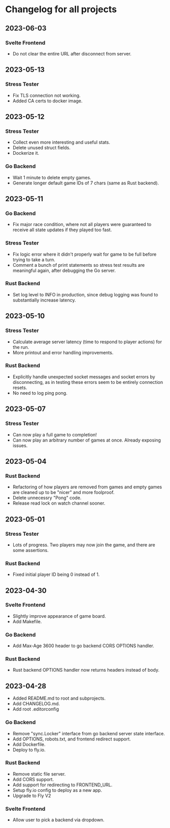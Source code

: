 # Changelog for all projects

## 2023-06-03
### Svelte Frontend
* Do not clear the entire URL after disconnect from server.

## 2023-05-13
### Stress Tester
* Fix TLS connection not working.
* Added CA certs to docker image.

## 2023-05-12
### Stress Tester
* Collect even more interesting and useful stats.
* Delete unused struct fields.
* Dockerize it.

### Go Backend
* Wait 1 minute to delete empty games.
* Generate longer default game IDs of 7 chars (same as Rust backend).

## 2023-05-11
### Go Backend
* Fix major race condition, where not all players were guaranteed to receive
  all state updates if they played too fast.

### Stress Tester
* Fix logic error where it didn't properly wait for game to be full
  before trying to take a turn.
* Comment a bunch of print statements so stress test results are meaningful
  again, after debugging the Go server.

### Rust Backend
* Set log level to INFO in production, since debug logging was found
  to substantially increase latency.

## 2023-05-10
### Stress Tester
* Calculate average server latency (time to respond to player actions) for the run.
* More printout and error handling improvements.

### Rust Backend
* Explicitly handle unexpected socket messages and socket errors
  by disconnecting, as in testing these errors seem to be entirely
  connection resets.
* No need to log ping pong.

## 2023-05-07
### Stress Tester
* Can now play a full game to completion!
* Can now play an arbitrary number of games at once. Already exposing issues.

## 2023-05-04

### Rust Backend
* Refactoring of how players are removed from games and empty games
  are cleaned up to be "nicer" and more foolproof.
* Delete unnecessry "Pong" code.
* Release read lock on watch channel sooner.

## 2023-05-01

### Stress Tester
* Lots of progress. Two players may now join the game, and there are some assertions.

### Rust Backend
* Fixed initial player ID being 0 instead of 1.

## 2023-04-30

### Svelte Frontend
* Slightly improve appearance of game board.
* Add Makefile.

### Go Backend
* Add Max-Age 3600 header to go backend CORS OPTIONS handler.

### Rust Backend
* Rust backend OPTIONS handler now returns headers instead of body.

## 2023-04-28

* Added README.md to root and subprojects.
* Add CHANGELOG.md.
* Add root .editorconfig

### Go Backend
* Remove "sync.Locker" interface from go backend server state interface.
* Add OPTIONS, robots.txt, and frontend redirect support.
* Add Dockerfile.
* Deploy to fly.io.

### Rust Backend
* Remove static file server.
* Add CORS support.
* Add support for redirecting to FRONTEND_URL.
* Setup fly.io config to deploy as a new app.
* Upgrade to Fly V2

### Svelte Frontend
* Allow user to pick a backend via dropdown.
